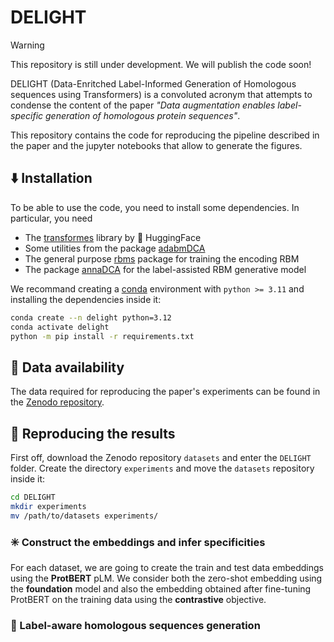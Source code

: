 # DELIGHT

> [!WARNING]
> This repository is still under development. We will publish the code soon!

DELIGHT (Data-Enritched Label-Informed Generation of Homologous sequences using Transformers) is a convoluted acronym that attempts to condense the content of the paper _"Data augmentation enables label-specific generation of homologous protein sequences"_.

This repository contains the code for reproducing the pipeline described in the paper and the jupyter notebooks that allow to generate the figures.

## ⬇️ Installation
To be able to use the code, you need to install some dependencies. In particular, you need

- The [transformes](https://huggingface.co/docs/transformers/installation) library by 🤗 HuggingFace
- Some utilities from the package [adabmDCA](https://github.com/spqb/adabmDCApy.git)
- The general purpose [rbms](https://github.com/DsysDML/rbms.git) package for training the encoding RBM
- The package [annaDCA](https://github.com/rossetl/annaDCA.git) for the label-assisted RBM generative model

We recommand creating a [conda](https://docs.conda.io/projects/conda/en/latest/user-guide/tasks/manage-environments.html) environment with `python >= 3.11` and installing the dependencies inside it:

```bash
conda create --n delight python=3.12
conda activate delight
python -m pip install -r requirements.txt
```

## 💾 Data availability
The data required for reproducing the paper's experiments can be found in the [Zenodo repository](https://zenodo.org/records/15979182).

## 🔁 Reproducing the results
First off, download the Zenodo repository `datasets` and enter the `DELIGHT` folder. Create the directory `experiments` and move the `datasets` repository inside it:

```bash
cd DELIGHT
mkdir experiments
mv /path/to/datasets experiments/
```

### ✳️ Construct the embeddings and infer specificities
For each dataset, we are going to create the train and test data embeddings using the __ProtBERT__ pLM. We consider both the zero-shot embedding using the __foundation__ model and also the embedding obtained after fine-tuning ProtBERT on the training data using the __contrastive__ objective.


### 🎲 Label-aware homologous sequences generation


